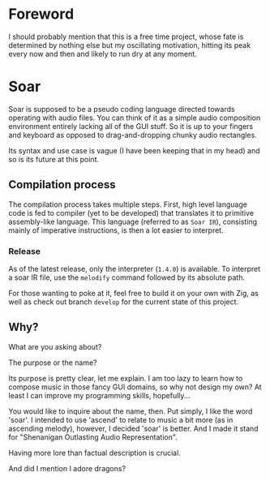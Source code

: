 # Foreword

I should probably mention that this is a free time project, whose fate is determined by nothing else but my oscillating motivation, hitting its peak every now and then and likely to run dry at any moment.

# Soar

Soar is supposed to be a pseudo coding language directed towards operating with audio files. You can think of it as a simple audio composition environment entirely lacking all of the GUI stuff. So it is up to your fingers and keyboard as opposed to drag-and-dropping chunky audio rectangles. 

Its syntax and use case is vague (I have been keeping that in my head) and so is its future at this point.

## Compilation process

The compilation process takes multiple steps. First, high level language code is fed to compiler (yet to be developed) that translates it to primitive assembly-like language. This language (referred to as `Soar IR`), consisting mainly of imperative instructions, is then a lot easier to interpret.

### Release

As of the latest release, only the interpreter (`1.4.0`) is available. To interpret a soar IR file, use the `melodify` command followed by its absolute path.

For those wanting to poke at it, feel free to build it on your own with Zig, as well as check out branch `develop` for the current state of this project.

## Why?

What are you asking about? 

The purpose or the name? 

Its purpose is pretty clear, let me explain. I am too lazy to learn how to compose music in those fancy GUI domains, so why not design my own? At least I can improve my programming skills, hopefully... 

You would like to inquire about the name, then. Put simply, I like the word 'soar'. I intended to use 'ascend' to relate to music a bit more (as in ascending melody), however, I decided 'soar' is better. And I made it stand for "Shenanigan Outlasting Audio Representation". 

Having more lore than factual description is crucial. 

And did I mention I adore dragons?
